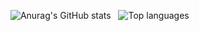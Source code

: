 
&nbsp;&nbsp;![Anurag's GitHub stats](https://github-readme-stats.vercel.app/api?username=stefanrmmr&show_icons=true&border_radius=10&text_color=ffffff&title_color=ffffff&hide_rank=True&hide=contribs&theme=dark)
&nbsp;&nbsp;![Top languages](https://github-readme-stats.vercel.app/api/top-langs/?username=stefanrmmr&langs_count=6&exclude_repo=tumai_website&show_icons=true&hide_border=true&layout=compact&text_color=ffffff&title_color=ffffff&bg_color=000000)




 
